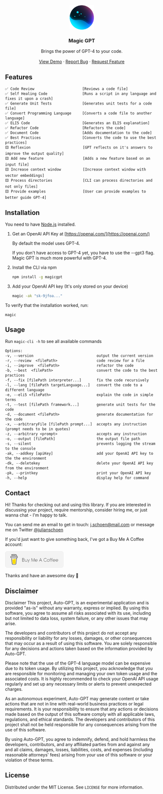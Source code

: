 <a name="readme-top"></a>

<!-- PROJECT LOGO -->
<br />
<div align="center">
  <a href="https://github.com/ntegrals/magicgpt">
    <img src="images/logo.png" alt="Logo" width="80" height="80">
  </a>

<h3 align="center">Magic GPT</h3>

  <p align="center">
    Brings the power of GPT-4 to your code.
    <br />
    <!-- <a href="https://github.com/ntegrals/magicgpt"><strong>Explore the docs »´</strong></a> -->
    <!-- <br /> -->
    <br />
    <a href="https://github.com/ntegrals/magicgpt">View Demo</a>
    ·
    <a href="https://github.com/ntegrals/magicgpt/issues">Report Bug</a>
    ·
    <a href="https://github.com/ntegrals/magicgpt/issues">Request Feature</a>
  </p>
</div>

## Features

    ✅ Code Review                      [Reviews a code file]
    ✅ Self Healing Code                [Runs a script in any language and fixes it upon a crash]
    ✅ Generate Unit Tests              [Generates unit tests for a code file]
    ✅ Convert Programming Language     [Converts a code file to another language]
    ✅ ELI5 Code                        [Generates an ELI5 explanation]
    ✅ Refactor Code                    [Refactors the code]
    ✅ Document Code                    [Adds documentation to the code]
    ✅ Best Practices                   [Converts the code to use the best practices]
    🟨 Reflexion                        [GPT reflects on it's answers to improve the output quality]
    🟨 Add new feature                  [Adds a new feature based on an input file]
    🟨 Increase context window          [Increase context window with vector embeddings]
    🟨 Process directories              [CLI can process directories and not only files]
    🟨 Provide examples                 [User can provide examples to better guide GPT-4]

## Installation

You need to have [Node.js](https://nodejs.org/en) installed.

1. Get an OpenAI API Key at [https://openai.com/](https://openai.com/)

   By default the model uses GPT-4.

   If you don't have access to GPT-4 yet, you have to use the --gpt3 flag. Magic GPT is much more powerful with GPT-4.

2. Install the CLI via npm
   ```sh
   npm install -g magicgpt
   ```
3. Add your OpenAI API key (It's only stored on your device)
   ```sh
   magic -ak "sk-9jfoa..."
   ```

To verify that the installation worked, run:

```
magic
```

<!-- USAGE EXAMPLES -->

## Usage

<!-- Use this space to show useful examples of how a project can be used. Additional screenshots, code examples and demos work well in this space. You may also link to more resources. -->

Run `magic-cli -h` to see all available commands

    Options:
    -v, --version                             output the current version
    -r, --review  <filePath>                  code review for a file
    -i, --improve  <filePath>                 refactor the code
    -b, --best  <filePath>                    convert the code to the best practices
    -f, --fix [filePath interpreter...]       fix the code recursively
    -l, --lang [filePath targetLanguage...]   convert the code to a different language
    -e, --eli5 <filePath>                     explain the code in simple terms
    -t, --test [filePath framework...]        generate unit tests for the code
    -d, --document <filePath>                 generate documentation for the code
    -x, --arbitraryFile [filePath prompt...]  accepts any instruction (prompt needs to be in quotes)
    -z, --arbitrary <prompt>                  accepts any instruction
    -o, --output [filePath]                   the output file path
    -s, --silent                              prevents logging the stream to the console
    -ak, --addkey [apiKey]                    add your OpenAI API key to the the environment
    -dk, --deletekey                          delete your OpenAI API key from the environment
    -pk, --printkey                           print your OpenAI API key
    -h, --help                                display help for command

## Contact

Hi! Thanks for checking out and using this library. If you are interested in discussing your project, require mentorship, consider hiring me, or just wanna chat - I'm happy to talk.

You can send me an email to get in touch: j.schoen@mail.com or message me on Twitter [@julianschoen](https://twitter.com/julianschoen)

If you'd just want to give something back, I've got a Buy Me A Coffee account:

<a href="https://www.buymeacoffee.com/ntegrals">
<img src="images/buymeacoffee.png" alt="buymeacoffee" width="192">
</a>

Thanks and have an awesome day 👋

<!-- Julian Schoen - [@julianschoen](https://twitter.com/julianschoen) - j.schoen@mail.com

Feel free to say thanks: [Buy Me A Coffee](https://www.buymeacoffee.com/ntegrals) -->

<!-- Disclaimer -->

## Disclaimer

Disclaimer This project, Auto-GPT, is an experimental application and is provided "as-is" without any warranty, express or implied. By using this software, you agree to assume all risks associated with its use, including but not limited to data loss, system failure, or any other issues that may arise.

The developers and contributors of this project do not accept any responsibility or liability for any losses, damages, or other consequences that may occur as a result of using this software. You are solely responsible for any decisions and actions taken based on the information provided by Auto-GPT.

Please note that the use of the GPT-4 language model can be expensive due to its token usage. By utilizing this project, you acknowledge that you are responsible for monitoring and managing your own token usage and the associated costs. It is highly recommended to check your OpenAI API usage regularly and set up any necessary limits or alerts to prevent unexpected charges.

As an autonomous experiment, Auto-GPT may generate content or take actions that are not in line with real-world business practices or legal requirements. It is your responsibility to ensure that any actions or decisions made based on the output of this software comply with all applicable laws, regulations, and ethical standards. The developers and contributors of this project shall not be held responsible for any consequences arising from the use of this software.

By using Auto-GPT, you agree to indemnify, defend, and hold harmless the developers, contributors, and any affiliated parties from and against any and all claims, damages, losses, liabilities, costs, and expenses (including reasonable attorneys' fees) arising from your use of this software or your violation of these terms.

<!-- LICENSE -->

## License

Distributed under the MIT License. See `LICENSE` for more information.

[contributors-shield]: https://img.shields.io/github/contributors/github_username/repo_name.svg?style=for-the-badge
[contributors-url]: https://github.com/github_username/repo_name/graphs/contributors
[forks-shield]: https://img.shields.io/github/forks/github_username/repo_name.svg?style=for-the-badge
[forks-url]: https://github.com/github_username/repo_name/network/members
[stars-shield]: https://img.shields.io/github/stars/github_username/repo_name.svg?style=for-the-badge
[stars-url]: https://github.com/github_username/repo_name/stargazers
[issues-shield]: https://img.shields.io/github/issues/github_username/repo_name.svg?style=for-the-badge
[issues-url]: https://github.com/github_username/repo_name/issues
[license-shield]: https://img.shields.io/github/license/github_username/repo_name.svg?style=for-the-badge
[license-url]: https://github.com/github_username/repo_name/blob/master/LICENSE.txt
[linkedin-shield]: https://img.shields.io/badge/-LinkedIn-black.svg?style=for-the-badge&logo=linkedin&colorB=555
[linkedin-url]: https://linkedin.com/in/linkedin_username
[product-screenshot]: images/demo.png
